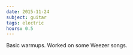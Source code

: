 ```yaml
---
date: 2015-11-24
subject: guitar
tags: electric
hours: 0.5
---
```


Basic warmups. Worked on some Weezer songs.